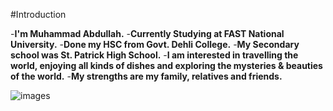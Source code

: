 #Introduction

-**I'm Muhammad Abdullah.**
-**Currently Studying at FAST National University.**
-**Done my HSC from Govt. Dehli College.**
-**My Secondary school was St. Patrick High School.**
-**I am interested in travelling the world, enjoying all kinds of dishes and exploring the mysteries & beauties of the world.**
-**My strengths are my family, relatives and friends.**




![images](https://github.com/user-attachments/assets/a2151461-1bb6-44eb-9e3b-92b8861c9662)
